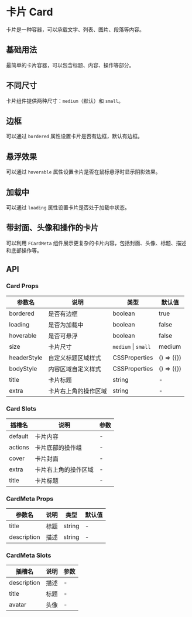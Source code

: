 # 卡片 Card

卡片是一种容器，可以承载文字、列表、图片、段落等内容。

## 基础用法

最简单的卡片容器，可以包含标题、内容、操作等部分。

<demo src="./demo/card/basic.vue"></demo>

## 不同尺寸

卡片组件提供两种尺寸：`medium`（默认）和 `small`。

<demo src="./demo/card/size.vue"></demo>

## 边框

可以通过 `bordered` 属性设置卡片是否有边框，默认有边框。

<demo src="./demo/card/bordered.vue"></demo>

## 悬浮效果

可以通过 `hoverable` 属性设置卡片是否在鼠标悬浮时显示阴影效果。

<demo src="./demo/card/hoverable.vue"></demo>

## 加载中

可以通过 `loading` 属性设置卡片是否处于加载中状态。

<demo src="./demo/card/loading.vue"></demo>

## 带封面、头像和操作的卡片

可以利用 `FCardMeta` 组件展示更复杂的卡片内容，包括封面、头像、标题、描述和底部操作等。

<demo src="./demo/card/meta.vue"></demo>

## API

### Card Props

| 参数名         | 说明         | 类型                  | 默认值        |
|-------------|------------|---------------------|------------|
| bordered    | 是否有边框      | boolean             | true       |
| loading     | 是否为加载中     | boolean             | false      |
| hoverable   | 是否可悬浮      | boolean             | false      |
| size        | 卡片尺寸       | `medium` \| `small` | medium     |
| headerStyle | 自定义标题区域样式  | CSSProperties       | () => ({}) |
| bodyStyle   | 内容区域自定义样式  | CSSProperties       | () => ({}) |
| title       | 卡片标题       | string              | -          |
| extra       | 卡片右上角的操作区域 | string              | -          |

### Card Slots

| 插槽名     | 说明         | 参数 |
|---------|------------|----|
| default | 卡片内容       | -  |
| actions | 卡片底部的操作组   | -  |
| cover   | 卡片封面       | -  |
| extra   | 卡片右上角的操作区域 | -  |
| title   | 卡片标题       | -  |

### CardMeta Props

| 参数名         | 说明 | 类型     | 默认值 |
|-------------|----|--------|-----|
| title       | 标题 | string | -   |
| description | 描述 | string | -   |

### CardMeta Slots

| 插槽名         | 说明 | 参数 |
|-------------|----|----|
| description | 描述 | -  |
| title       | 标题 | -  |
| avatar      | 头像 | -  | 